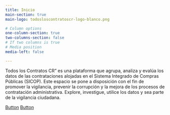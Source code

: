 ```yaml
---
title: Inicio
main-section: true
main-logo: todosloscontratoscr-logo-blanco.png

# Column options
one-column-section: true
two-columns-section: false
# If two columns is true
# Media position
media-left: false

---
```



Todos los Contratos CR” es una plataforma que agrupa, analiza y evalúa los datos de las contrataciones alojadas en el Sistema Integrado de Compras Públicas (SICOP). Este espacio se pone a disposición con el fin de promover la vigilancia, prevenir la corrupción y la mejora de los procesos de contratación administrativa. Explore, investigue, utilice los datos y sea parte de la vigilancia ciudadana.


[Button](https://towerbuilder.poderlatam.org/)
[Button](https://towerbuilder.poderlatam.org/?iframe)
